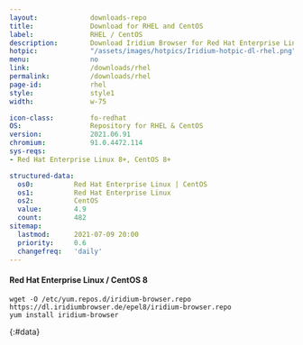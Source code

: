```yaml
---
layout:				downloads-repo
title:				Download for RHEL and CentOS
label:				RHEL / CentOS
description:		Download Iridium Browser for Red Hat Enterprise Linux 7 and CentOS 7 or higher. Install package from repository using the command line.
hotpic:				"/assets/images/hotpics/Iridium-hotpic-dl-rhel.png"
menu:				no
link:				/downloads/rhel
permalink:			/downloads/rhel
page-id:			rhel
style:				style1
width:				w-75

icon-class:			fo-redhat
OS: 				Repository for RHEL & CentOS
version:			2021.06.91
chromium:			91.0.4472.114
sys-reqs:
- Red Hat Enterprise Linux 8+, CentOS 8+

structured-data:
  os0:			Red Hat Enterprise Linux | CentOS
  os1:			Red Hat Enterprise Linux
  os2:			CentOS
  value:		4.9
  count:		482
sitemap:
  lastmod:		2021-07-09 20:00
  priority:		0.6
  changefreq:	'daily'
---
```


#### Red Hat Enterprise Linux / CentOS 8 #

	wget -O /etc/yum.repos.d/iridium-browser.repo https://dl.iridiumbrowser.de/epel8/iridium-browser.repo
	yum install iridium-browser
{:#data}